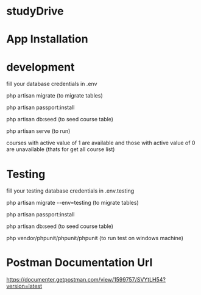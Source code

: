 # studyDrive

App Installation
====================

development 
============

fill your database credentials in .env

php artisan migrate (to migrate tables)

php artisan passport:install 

php artisan db:seed (to seed course table)

php artisan serve (to run)

courses with active value of 1 are available and those with active value of 0 are unavailable (thats for get all course list)


Testing
========

fill your testing database credentials in .env.testing

php artisan migrate --env=testing (to migrate tables)

php artisan passport:install 

php artisan db:seed (to seed course table)

php vendor/phpunit/phpunit/phpunit (to run test on windows machine)


Postman Documentation Url 
==========================

https://documenter.getpostman.com/view/1599757/SVYtLH54?version=latest






